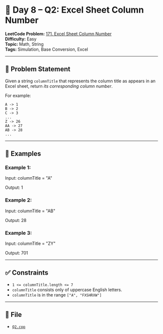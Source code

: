 # 🧩 Day 8 – Q2: Excel Sheet Column Number

**LeetCode Problem:** [171. Excel Sheet Column Number](https://leetcode.com/problems/excel-sheet-column-number)  
**Difficulty:** Easy  
**Topic:** Math, String  
**Tags:** Simulation, Base Conversion, Excel

---

## 📄 Problem Statement

Given a string `columnTitle` that represents the column title as appears in an Excel sheet, return _its corresponding column number_.

For example:

```
A -> 1
B -> 2
C -> 3
...
Z -> 26
AA -> 27
AB -> 28
...
```

---

## 🧠 Examples

### Example 1:

Input: columnTitle = "A"

Output: 1

### Example 2:

Input: columnTitle = "AB"

Output: 28

### Example 3:

Input: columnTitle = "ZY"

Output: 701

---

## ✅ Constraints

- `1 <= columnTitle.length <= 7`
- `columnTitle` consists only of uppercase English letters.
- `columnTitle` is in the range `["A", "FXSHRXW"]`

---

## 📁 File

- [`Q2.cpp`](./Q2.cpp)
